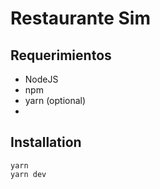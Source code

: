 # Restaurante Sim

## Requerimientos

- NodeJS
- npm
- yarn (optional)
-

## Installation

```
yarn
yarn dev
```
